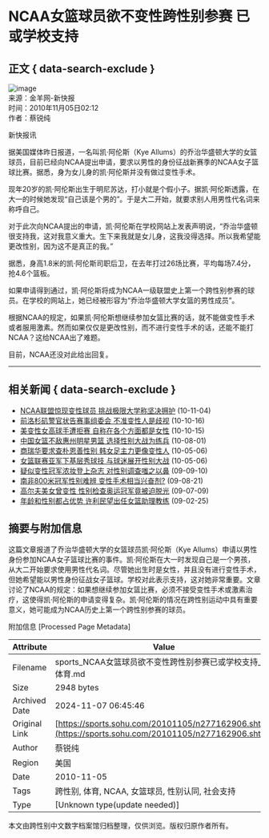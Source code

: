 # NCAA女篮球员欲不变性跨性别参赛 已或学校支持

## 正文 { data-search-exclude }


![image](https://photocdn.sohu.com/20070628/Img250815826.gif)  
来源：金羊网-新快报  
时间：2010年11月05日02:12  
作者：蔡锐纯

新快报讯

据美国媒体昨日报道，一名叫凯·阿伦斯（Kye Allums）的乔治华盛顿大学的女篮球员，目前已经向NCAA提出申请，要求以男性的身份征战新赛季的NCAA女子篮球比赛。据悉，身为女儿身的凯·阿伦斯并没有做过变性手术。

现年20岁的凯·阿伦斯出生于明尼苏达，打小就是个假小子。据凯·阿伦斯透露，在大一的时候她发现“自己该是个男的”。于是大二开始，就要求别人用男性代名词来称呼自己。

对于此次向NCAA提出的申请，凯·阿伦斯在学校网站上发表声明说，“乔治华盛顿很支持我，这对我意义重大。生下来我就是女儿身，这我没得选择。所以我希望能更改性别，因为这不是真正的我。”

据悉，身高1.8米的凯·阿伦斯司职后卫，在去年打过26场比赛，平均每场7.4分，抢4.6个篮板。

如果申请得到通过，凯·阿伦斯将成为NCAA一级联盟史上第一个跨性别参赛的球员。在学校的网站上，她已经被形容为“乔治华盛顿大学女篮的男性成员”。

根据NCAA的规定，如果凯·阿伦斯想继续参加女篮比赛的话，就不能做变性手术或者服用激素。然而如果仅仅是更改性别，而不进行变性手术的话，还能不能打NCAA？这给NCAA出了难题。

目前，NCAA还没对此给出回复。

---

## 相关新闻 { data-search-exclude }
- [NCAA联盟惊现变性球员 挑战极限大学称坚决拥护](https://sports.sohu.com/20101104/n277082146.shtml) (10-11-04)
- [前洛杉矶警官状告赛事组委会 不准变性人是歧视](https://sports.sohu.com/20101016/n275783883.shtml) (10-10-16)
- [美变性女高球手遭拒赛 自称在各个方面都是女性](https://sports.sohu.com/20101015/n275769256.shtml) (10-10-15)
- [中国女篮不敌惠州明星男篮 选择性别大战为练兵](https://sports.sohu.com/20100801/n273903761.shtml) (10-08-01)
- [商瑞华要求查朴恩善性别 韩女足主力更像变性人](https://sports.sohu.com/20100506/n271959236.shtml) (10-05-06)
- [女篮联赛亚军下基层秀球技 与球迷展开性别大战](https://sports.sohu.com/20100506/n271943882.shtml) (10-05-06)
- [疑似变性冠军浓妆登上杂志 对性别调查嗤之以鼻](https://sports.sohu.com/20090910/n266613803.shtml) (09-09-10)
- [南非800米冠军性别难辨 变性手术相当兴奋剂?](https://sports.sohu.com/20090821/n266128041.shtml) (09-08-21)
- [高尔夫美女曾变性 性别检查奥运冠军竟被迫脱光](https://sports.sohu.com/20090709/n265095018.shtml) (09-07-09)
- [年龄和性别都占优势 许利民望出任女篮助理教练](https://sports.sohu.com/20090225/n262464561.shtml) (09-02-25)

## 摘要与附加信息

<!-- tcd_abstract -->
这篇文章报道了乔治华盛顿大学的女篮球员凯·阿伦斯（Kye Allums）申请以男性身份参加NCAA女子篮球比赛的事件。凯·阿伦斯在大一时发现自己是一个男孩，从大二开始要求使用男性代名词。尽管她出生时是女性，并且没有进行变性手术，但她希望能以男性身份征战女子篮球。学校对此表示支持，这对她非常重要。文章讨论了NCAA的规定：如果想继续参加女篮比赛，必须不接受变性手术或激素治疗，这使得凯·阿伦斯的申请变得复杂。凯·阿伦斯的情况在跨性别运动中具有重要意义，她可能成为NCAA历史上第一个跨性别参赛的球员。
<!-- tcd_abstract_end -->

附加信息 [Processed Page Metadata]

| Attribute       | Value                                  |
|-----------------|----------------------------------------|
| Filename        | sports_NCAA女篮球员欲不变性跨性别参赛已或学校支持_-_体育.md                             |
| Size            | 2948 bytes                           |
| Archived Date   | 2024-11-07 06:45:46                             |
| Original Link   | [https://sports.sohu.com/20101105/n277162906.shtml](https://sports.sohu.com/20101105/n277162906.shtml)                       |
| Author          | 蔡锐纯                               |
| Region          | 美国                               |
| Date            | 2010-11-05                                 |
| Tags            | 跨性别, 体育, NCAA, 女篮球员, 性别认同, 社会支持                                 |
| Type            | [Unknown type(update needed)]                                 |
<!-- tcd_table_end -->

本文由跨性别中文数字档案馆归档整理，仅供浏览。版权归原作者所有。
